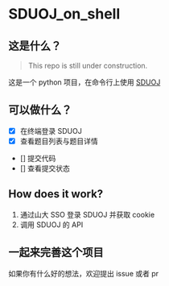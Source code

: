 # SDUOJ_on_shell

## 这是什么？

> This repo is still under construction.

这是一个 python 项目，在命令行上使用 [SDUOJ](https://github.com/SDUOJ/OnlineJudge)

## 可以做什么？

- [X] 在终端登录 SDUOJ
- [X] 查看题目列表与题目详情
- [] 提交代码
- [] 查看提交状态

## How does it work?

1. 通过山大 SSO 登录 SDUOJ 并获取 cookie
2. 调用 SDUOJ 的 API

## 一起来完善这个项目

如果你有什么好的想法，欢迎提出 issue 或者 pr
